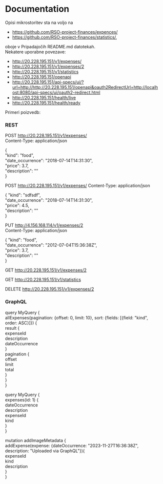 # Documentation


Opisi mikrostoritev sta na voljo na
- https://github.com/RSO-project-finances/expences/
- https://github.com/RSO-project-finances/statistics/,  

oboje v Pripadajočih README.md datotekah.  
Nekatere uporabne povezave:
- http://20.228.195.151/v1/expenses/
- http://20.228.195.151/v1/expenses/2
- http://20.228.195.151/v1/statistics
- http://20.228.195.151/openapi
- http://20.228.195.151/api-specs/ui/?url=http://http://20.228.195.151/openapi&oauth2RedirectUrl=http://localhost:8080/api-specs/ui/oauth2-redirect.html
- http://20.228.195.151/health/live
- http://20.228.195.151/health/ready

Primeri poizvedb:  

### REST

POST http://20.228.195.151/v1/expenses/  
Content-Type: application/json

{  
  "kind": "food",  
  "date_occurrence": "2018-07-14T14:31:30",  
  "price": 3.7,  
  "description": ""  
}  

POST http://20.228.195.151/v1/expenses/
Content-Type: application/json
  

{
"kind": "sdfsdf",  
"date_occurrence": "2018-07-14T14:31:30",  
"price": 4.5,  
"description": ""  
}  

PUT http://4.156.168.114/v1/expenses/2  
Content-Type: application/json  

{
  "kind": "food",  
  "date_occurrence": "2012-07-04T15:36:38Z",  
  "price": 3.7,  
  "description": ""  
}  

GET http://20.228.195.151/v1/expenses/2  

GET http://20.228.195.151/v1/statistics  

DELETE http://20.228.195.151/v1/expenses/2  

### GraphQL

query MyQuery {  
  allExpenses(pagination: {offset: 0, limit: 10},
    						sort: {fields: [{field: "kind", order: ASC}]}) {  
    result {  
    	expenseId  
    	description  
      dateOccurrence  
    }  
    pagination {  
      offset  
      limit  
      total  
    }  
 }  
}  

query MyQuery {  
  expenses(id: 1) {  
    dateOccurrence  
    description  
    expenseId  
    kind  
  }  
}  

mutation addImageMetadata {  
  addExpense(expense: {dateOccurrence: "2023-11-27T16:36:38Z", description: "Uploaded via GraphQL"}){  
    expenseId  
    kind  
    description  
  }  
}